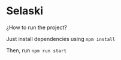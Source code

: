 # Selaski

¿How to run the project?

Just install dependencies using `npm install`

Then, run `npm run start`
